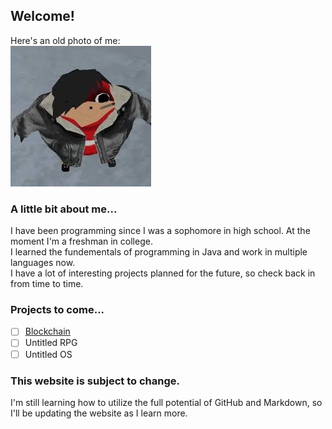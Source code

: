 ## Welcome!

Here's an old photo of me:<br>
![Image of Jimbo](jimbo.jpg)<br>

### A little bit about me...

I have been programming since I was a sophomore in high school. At the moment I'm a freshman in college.<br>
I learned the fundementals of programming in Java and work in multiple languages now.<br>
I have a lot of interesting projects planned for the future, so check back in from time to time.

### Projects to come...

- [ ] [Blockchain](https://github.com/jimbo23000/Blockchain)
- [ ] Untitled RPG
- [ ] Untitled OS

### This website is subject to change.

I'm still learning how to utilize the full potential of GitHub and Markdown, so I'll be updating the website as I learn more.
